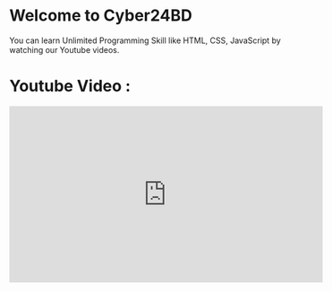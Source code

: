 # Welcome to Cyber24BD
<p>You can learn Unlimited Programming Skill like <b></b>HTML, CSS, JavaScript</b> by watching our Youtube videos.</p>

# Youtube Video : 
<iframe width="560" height="315" src="https://www.youtube.com/embed/fNvCMikld4U?si=y7hy0sOeNDT-zSkD" title="YouTube video player" frameborder="0" allow="accelerometer; autoplay; clipboard-write; encrypted-media; gyroscope; picture-in-picture; web-share" allowfullscreen></iframe>
